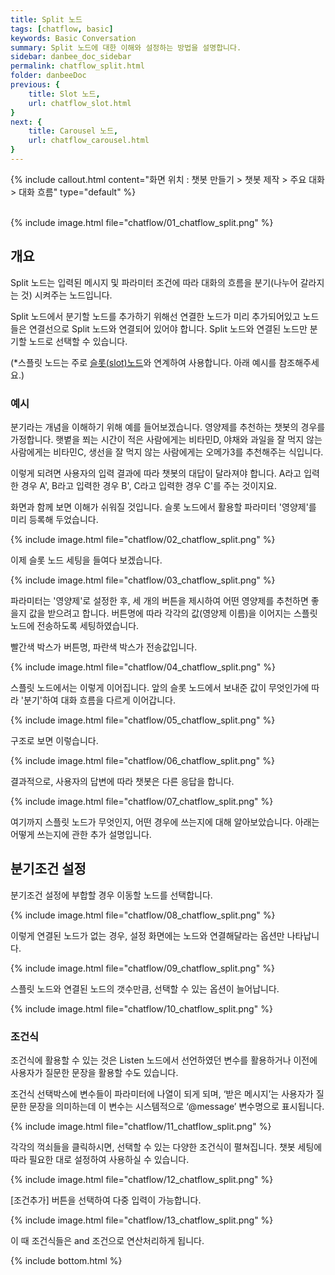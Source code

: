 ```yaml
---
title: Split 노드 
tags: [chatflow, basic]
keywords: Basic Conversation
summary: Split 노드에 대한 이해와 설정하는 방법을 설명합니다.
sidebar: danbee_doc_sidebar
permalink: chatflow_split.html
folder: danbeeDoc
previous: {
    title: Slot 노드,
    url: chatflow_slot.html
}
next: {
    title: Carousel 노드,
    url: chatflow_carousel.html
}
---
```


{% include callout.html content="화면 위치 : 챗봇 만들기 > 챗봇 제작 > 주요 대화 > 대화 흐름" type="default" %}
  
<br>
{% include image.html file="chatflow/01_chatflow_split.png" %}


## 개요 

Split 노드는 입력된 메시지 및 파라미터 조건에 따라 대화의 흐름을 분기(나누어 갈라지는 것) 시켜주는 노드입니다. 
  
Split 노드에서 분기할 노드를 추가하기 위해선 연결한 노드가 미리 추가되어있고 노드들은 연결선으로 Split 노드와 연결되어 있어야 합니다. Split 노드와 연결된 노드만 분기할 노드로 선택할 수 있습니다.
  
(*스플릿 노드는 주로 [슬롯(slot)노드](chatflow_slot.html)와 연계하여 사용합니다. 아래 예시를 참조해주세요.)

### 예시

분기라는 개념을 이해하기 위해 예를 들어보겠습니다. 영양제를 추천하는 챗봇의 경우를 가정합니다. 햇볕을 쬐는 시간이 적은 사람에게는 비타민D, 야채와 과일을 잘 먹지 않는 사람에게는 비타민C, 생선을 잘 먹지 않는 사람에게는 오메가3를 추천해주는 식입니다.
  
이렇게 되려면 사용자의 입력 결과에 따라 챗봇의 대답이 달라져야 합니다. A라고 입력한 경우 A', B라고 입력한 경우 B', C라고 입력한 경우 C'를 주는 것이지요.
  
화면과 함께 보면 이해가 쉬워질 것입니다. 슬롯 노드에서 활용할 파라미터 '영양제'를 미리 등록해 두었습니다.
  
{% include image.html file="chatflow/02_chatflow_split.png" %}
  
이제 슬롯 노드 세팅을 들여다 보겠습니다.
  
{% include image.html file="chatflow/03_chatflow_split.png" %}
  
파라미터는 '영양제'로 설정한 후, 세 개의 버튼을 제시하여 어떤 영양제를 추천하면 좋을지 값을 받으려고 합니다. 버튼명에 따라 각각의 값(영양제 이름)을 이어지는 스플릿 노드에 전송하도록 세팅하였습니다.
  
빨간색 박스가 버튼명, 파란색 박스가 전송값입니다.
  
{% include image.html file="chatflow/04_chatflow_split.png" %}
  
스플릿 노드에서는 이렇게 이어집니다. 앞의 슬롯 노드에서 보내준 값이 무엇인가에 따라 '분기'하여 대화 흐름을 다르게 이어갑니다.
  
{% include image.html file="chatflow/05_chatflow_split.png" %}
  
구조로 보면 이렇습니다.
  
{% include image.html file="chatflow/06_chatflow_split.png" %}
  
결과적으로, 사용자의 답변에 따라 챗봇은 다른 응답을 합니다.
  
{% include image.html file="chatflow/07_chatflow_split.png" %}
  
여기까지 스플릿 노드가 무엇인지, 어떤 경우에 쓰는지에 대해 알아보았습니다. 아래는 어떻게 쓰는지에 관한 추가 설명입니다.
  
  
## 분기조건 설정

분기조건 설정에 부합할 경우 이동할 노드를 선택합니다.

{% include image.html file="chatflow/08_chatflow_split.png" %}

이렇게 연결된 노드가 없는 경우, 설정 화면에는 노드와 연결해달라는 옵션만 나타납니다.

{% include image.html file="chatflow/09_chatflow_split.png" %}

스플릿 노드와 연결된 노드의 갯수만큼, 선택할 수 있는 옵션이 늘어납니다.

{% include image.html file="chatflow/10_chatflow_split.png" %}

### 조건식

조건식에 활용할 수 있는 것은 Listen 노드에서 선언하였던 변수를 활용하거나 이전에 사용자가 질문한 문장을 활용할 수도 있습니다. 
  
조건식 선택박스에 변수들이 파라미터에 나열이 되게 되며, ‘받은 메시지’는 사용자가 질문한 문장을 의미하는데 이 변수는 시스템적으로 ‘@message’ 변수명으로 표시됩니다. 
  
{% include image.html file="chatflow/11_chatflow_split.png" %}
  
각각의 꺽쇠들을 클릭하시면, 선택할 수 있는 다양한 조건식이 펼쳐집니다. 챗봇 세팅에 따라 필요한 대로 설정하여 사용하실 수 있습니다.
  
{% include image.html file="chatflow/12_chatflow_split.png" %}
  
[조건추가] 버튼을 선택하여 다중 입력이 가능합니다. 
  
{% include image.html file="chatflow/13_chatflow_split.png" %}  

이 때 조건식들은 and 조건으로 연산처리하게 됩니다.





<!-- 
### 샘플 시나리오 (분기 테스트)

#### 샘플 시나리오 설계

Split 노드에서는 Listen 노드에 선언된 단어항목(parameter)들의 값을 메시지에 표시할 수 있습니다. 
Split 노드는 분기 조건을 설정하여 해당하는 
해당 시나리오는 'name' 변수값에 이름을 입력 받고 입력 받은 값을 메시지에 표시합니다.

{% include image.html file="chatflow/Chatflow_split_sample.png"  caption="분기 테스트 시나리오" %}

#### [분기노드] Split 노드 설정

분기노드에 설정한 조건은 다음과 같이 '받은 메시지'(@message)에 '분기1' 단어가 포함될 경우에는 '1번 분기' Speak 노드로 '분기2', '분기3' 단어가 포함될 경우는 각각의 Speak 노드로 분기되도록 설정합니다. 

{% include image.html file="chatflow/Chatflow_split_sampleSplit.png"  caption="분기 설정" %}

#### [1번 분기, 2번 분기, 3번 분기] Speak 노드 설정

Speak 노드에서는 분기시 구분되는 메시지를 '기본 메시지'로 설정합니다. 

{% include image.html file="chatflow/Chatflow_split_sampleSpeak.png"  caption="Speak 노드 설정" %}

'2번 분기' 노드에도 메시지를 다음과 같이 설정합니다.

{% include image.html file="chatflow/Chatflow_split_sampleSpeak2.png"  caption="Speak 노드 설정" %}

'3번 분기' 노드에도 메시지를 다음과 같이 설정합니다.

{% include image.html file="chatflow/Chatflow_split_sampleSpeak3.png"  caption="Speak 노드 설정" %}

#### 테스트

'분기 테스트' 시나리오를 테스트해 보면 Split 노드에 부합하는 조건에 해당하는 Speak 노드가 호출되는 것을 확인할 수 있습니다. 

{% include image.html file="chatflow/Chatflow_split_sampleDemo.png"  caption="분기 테스트 결과" %}
 -->


{% include bottom.html %}
